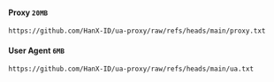 #### Proxy `20MB`
```
https://github.com/HanX-ID/ua-proxy/raw/refs/heads/main/proxy.txt
```
#### User Agent `6MB`
```
https://github.com/HanX-ID/ua-proxy/raw/refs/heads/main/ua.txt
```
